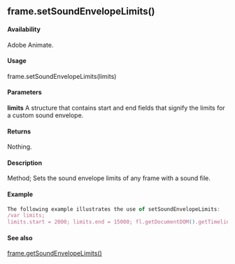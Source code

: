 ## frame.setSoundEnvelopeLimits()

#### Availability

Adobe Animate.

#### Usage

frame.setSoundEnvelopeLimits(limits)

#### Parameters

**limits** A structure that contains start and end fields that signify the limits for a custom sound envelope.

#### Returns

Nothing.

#### Description

Method; Sets the sound envelope limits of any frame with a sound file.

#### Example

```javascript
The following example illustrates the use of setSoundEnvelopeLimits:
/var limits;
limits.start = 2000; limits.end = 15000; fl.getDocumentDOM().getTimeline().layers\[0\].frames\[0\].setSoundEnvelopeLimits(limits);

```
#### See also

[frame.getSoundEnvelopeLimits()](#!AdobeDocs/developers-animatesdk-docs/test/Frame_object/frame9.md)
